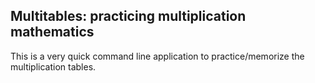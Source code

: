 ## Multitables: practicing multiplication mathematics

This is a very quick command line application to practice/memorize the multiplication tables. 


